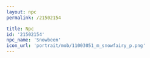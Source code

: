 ```yaml
---
layout: npc
permalink: /21502154

title: Npc
id: '21502154'
npc_name: 'Snowbeen'
icon_url: 'portrait/mob/11003051_m_snowfairy_p.png'
---
```

